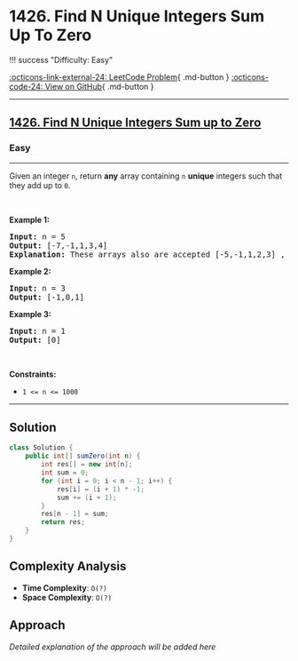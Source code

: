# 1426. Find N Unique Integers Sum Up To Zero

!!! success "Difficulty: Easy"

[:octicons-link-external-24: LeetCode Problem](https://leetcode.com/problems/find-n-unique-integers-sum-up-to-zero/){ .md-button }
[:octicons-code-24: View on GitHub](https://github.com/RAJ8664/Leetcode/tree/master/1426-find-n-unique-integers-sum-up-to-zero){ .md-button }

---

<h2><a href="https://leetcode.com/problems/find-n-unique-integers-sum-up-to-zero">1426. Find N Unique Integers Sum up to Zero</a></h2><h3>Easy</h3><hr><p>Given an integer <code>n</code>, return <strong>any</strong> array containing <code>n</code> <strong>unique</strong> integers such that they add up to <code>0</code>.</p>

<p>&nbsp;</p>
<p><strong class="example">Example 1:</strong></p>

<pre>
<strong>Input:</strong> n = 5
<strong>Output:</strong> [-7,-1,1,3,4]
<strong>Explanation:</strong> These arrays also are accepted [-5,-1,1,2,3] , [-3,-1,2,-2,4].
</pre>

<p><strong class="example">Example 2:</strong></p>

<pre>
<strong>Input:</strong> n = 3
<strong>Output:</strong> [-1,0,1]
</pre>

<p><strong class="example">Example 3:</strong></p>

<pre>
<strong>Input:</strong> n = 1
<strong>Output:</strong> [0]
</pre>

<p>&nbsp;</p>
<p><strong>Constraints:</strong></p>

<ul>
	<li><code>1 &lt;= n &lt;= 1000</code></li>
</ul>


---

## Solution

```java
class Solution {
    public int[] sumZero(int n) {
        int res[] = new int[n];
        int sum = 0;
        for (int i = 0; i < n - 1; i++) {
            res[i] = (i + 1) * -1;
            sum += (i + 1);
        } 
        res[n - 1] = sum;
        return res;
    }
}
```

## Complexity Analysis

- **Time Complexity**: `O(?)`
- **Space Complexity**: `O(?)`

## Approach

*Detailed explanation of the approach will be added here*

